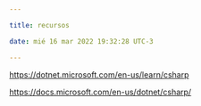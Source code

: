 ```yaml
---

title: recursos 

date: mié 16 mar 2022 19:32:28 UTC-3

---
```




https://dotnet.microsoft.com/en-us/learn/csharp

https://docs.microsoft.com/en-us/dotnet/csharp/


